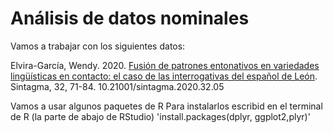 # Análisis de datos nominales

Vamos a trabajar con los siguientes datos:

Elvira-García, Wendy. 2020. [Fusión de patrones entonativos en variedades lingüísticas en contacto: el caso de las interrogativas del español de León](http://www.sintagma.udl.cat/export/sites/Sintagma/documents/articles_32/Sintagma-32_5.pdf). Sintagma, 32, 71-84. 10.21001/sintagma.2020.32.05

Vamos a usar algunos paquetes de R
Para instalarlos escribid en el terminal de R (la parte de abajo de RStudio)
'install.packages(dplyr, ggplot2,plyr)'
